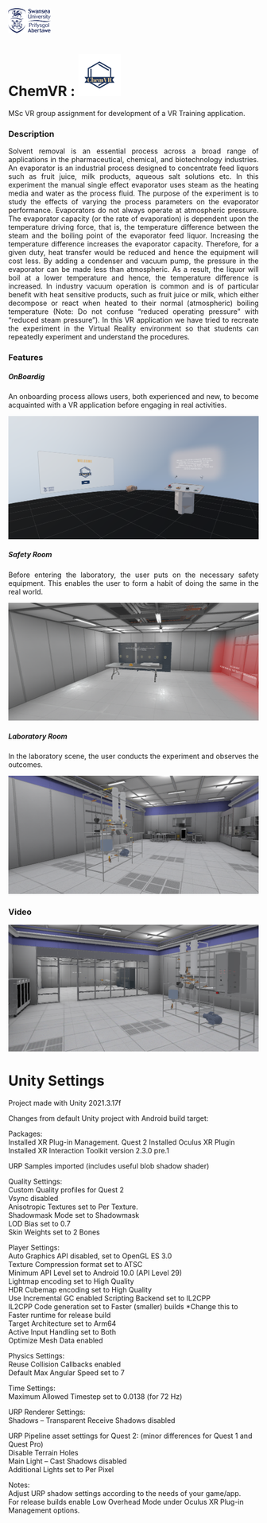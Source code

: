 <img src="https://github.com/2239356Benadict/Assignment1/blob/main/swansea-university-2017.en.png" width="85" height="50"> 

# ChemVR    :     <img src="https://github.com/2239356Benadict/Assignment1/blob/main/ChemVR-logos_transparent.png" width="85" height="85">                                                     

MSc VR group assignment for development of a VR Training application.

### **Description**
<p align="justify">
Solvent removal is an essential process across a broad range of applications in the pharmaceutical, chemical, and biotechnology industries. An evaporator is an industrial process designed to concentrate feed liquors such as fruit juice, milk products, aqueous salt solutions etc. In this experiment the manual single effect evaporator uses steam as the heating media and water as the process fluid. The purpose of the experiment is to study the effects of varying the process parameters on the evaporator performance.
Evaporators do not always operate at atmospheric pressure. The evaporator capacity (or the rate of evaporation) is dependent upon the temperature driving force, that is, the temperature difference between the steam and the boiling point of the evaporator feed liquor. Increasing the temperature difference increases the evaporator capacity. Therefore, for a given duty, heat transfer would be reduced and hence the equipment will cost less. By adding a condenser and vacuum pump, the pressure in the evaporator can be made less than atmospheric. As a result, the liquor will boil at a lower temperature and hence, the temperature difference is increased. In industry vacuum operation is common and is of particular benefit with heat sensitive products, such as fruit juice or milk, which either decompose or react when heated to their normal (atmospheric) boiling temperature (Note: Do not confuse “reduced operating pressure” with “reduced steam pressure”).
In this VR application we have tried to recreate the experiment in the Virtual Reality environment so that students can repeatedly experiment and understand the procedures.<br>
  
### **Features**

##### **OnBoardig**
<p align="justify">
An onboarding process allows users, both experienced and new, to become acquainted with a VR application before engaging in real activities.
  
![alt text](https://github.com/2239356Benadict/Assignment1/blob/main/ChemVR_OnBoarding.png)


##### **Safety Room**
<p align="justify">
Before entering the laboratory, the user puts on the necessary safety equipment. This enables the user to form a habit of doing the same in the real world.
  
![alt text](https://github.com/2239356Benadict/Assignment1/blob/main/safetyroom.png)



##### **Laboratory Room**
<p align="justify">
In the laboratory scene, the user conducts the experiment and observes the outcomes.
  
![alt text](https://github.com/2239356Benadict/Assignment1/blob/main/lab.png)

 
### Video
  
  [<img src="https://github.com/2239356Benadict/Assignment1/blob/main/MicrosoftTeams-image%20(11).png" width="1000" height="" />](https://www.youtube.com/watch?v=jChVhQzAMCA)
  
# Unity Settings

Project made with Unity 2021.3.17f

Changes from default Unity project with Android build target:  

Packages:  
Installed XR Plug-in Management. Quest 2 
Installed Oculus XR Plugin  
Installed XR Interaction Toolkit version 2.3.0 pre.1  

URP Samples imported (includes useful blob shadow shader)  

Quality Settings:  
Custom Quality profiles  for Quest 2  
Vsync disabled  
Anisotropic Textures set to Per Texture.  
Shadowmask Mode set to Shadowmask  
LOD Bias set to 0.7  
Skin Weights set to 2 Bones  

Player Settings:  
Auto Graphics API disabled, set to OpenGL ES 3.0  
Texture Compression format set to ATSC  
Minimum API Level set to Android 10.0 (API Level 29)  
Lightmap encoding set to High Quality  
HDR Cubemap encoding set to High Quality  
Use Incremental GC enabled 
Scripting Backend set to IL2CPP  
IL2CPP Code generation set to Faster (smaller) builds *Change this to Faster runtime for release build  
Target Architecture set to Arm64  
Active Input Handling set to Both  
Optimize Mesh Data enabled   

Physics Settings:  
Reuse Collision Callbacks enabled  
Default Max Angular Speed set to 7  

Time Settings:  
Maximum Allowed Timestep set to 0.0138 (for 72 Hz)  

URP Renderer Settings:  
Shadows – Transparent Receive Shadows disabled   

URP Pipeline asset settings for Quest 2: (minor differences for Quest 1 and Quest Pro)  
Disable Terrain Holes  
Main Light – Cast Shadows disabled  
Additional Lights set to Per Pixel  

Notes:  
Adjust URP shadow settings according to the needs of your game/app.   
For release builds enable Low Overhead Mode under Oculus XR Plug-in Management options.  

